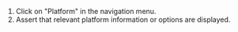 1. Click on "Platform" in the navigation menu.
2. Assert that relevant platform information or options are displayed.